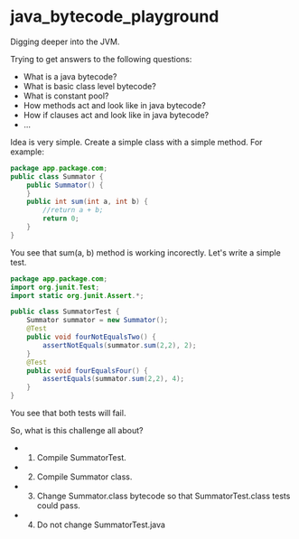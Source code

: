 # java_bytecode_playground

Digging deeper into the JVM.

Trying to get answers to the following questions:
* What is a java bytecode?
* What is basic class level bytecode?
* What is constant pool?
* How methods act and look like in java bytecode?
* How if clauses act and look like in java bytecode?
* ...

Idea is very simple. Create a simple class with a simple method. For example:
```java
package app.package.com;
public class Summator {
    public Summator() {
    }
    public int sum(int a, int b) {
        //return a + b;
        return 0;
    }
}
```
You see that sum(a, b) method is working incorectly. Let's write a simple test.

```java
package app.package.com;
import org.junit.Test;
import static org.junit.Assert.*;

public class SummatorTest {
    Summator summator = new Summator();
    @Test
    public void fourNotEqualsTwo() {
        assertNotEquals(summator.sum(2,2), 2);
    }
    @Test
    public void fourEqualsFour() {
        assertEquals(summator.sum(2,2), 4);
    }
}
```
You see that both tests will fail.

So, what is this challenge all about?
* 1) Compile SummatorTest.
* 2) Compile Summator class.
* 3) Change Summator.class bytecode so that SummatorTest.class tests could pass.
* 4) Do not change SummatorTest.java